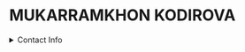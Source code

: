 # MUKARRAMKHON KODIROVA

<details><summary>Contact Info</summary>
<p>
#### Email: <m.kodirova@outlook.com>
#### Phone Number: +9998(93)4139959
#### Linked In: <https://www.linkedin.com/in/mukarramkhon-kodirova-460317155/>
</p>
</details>
